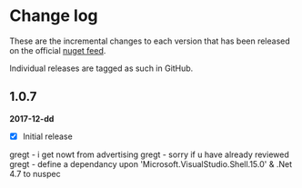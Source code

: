 [NugetUrl]: https://www.nuget.org/packages/OpenInApp.Common/

# Change log

These are the incremental changes to each version that has been released on the official [nuget feed][NugetUrl].

Individual releases are tagged as such in GitHub.

## 1.0.7
**2017-12-dd**
- [x] Initial release




gregt - i get nowt from advertising
gregt - sorry if u have already reviewed
gregt - define a dependancy upon 'Microsoft.VisualStudio.Shell.15.0' & .Net 4.7 to nuspec